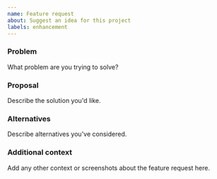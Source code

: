```yaml
---
name: Feature request
about: Suggest an idea for this project
labels: enhancement
---
```


### Problem
What problem are you trying to solve?

### Proposal
Describe the solution you'd like.

### Alternatives
Describe alternatives you've considered.

### Additional context
Add any other context or screenshots about the feature request here.


